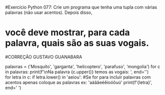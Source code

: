 #Exercício Python 077: Crie um programa que tenha uma tupla com várias palavras (não usar acentos). Depois disso, 
# você deve mostrar, para cada palavra, quais são as suas vogais.
#CORREÇÃO GUSTAVO GUANABARA

palavras = ('Mosquito', 'garganta', 'helicoptero', 'parafuso', 'mongolia')
for c in palavras:
    print(f'\nNa palavra {c.upper()} temos as vogais: ', end='')  
    for letra in c:
        if letra.lower() in 'aeiou': #Se for para incluir palavras com acentos apenas coloque as palavras ex: 'aáâãeéêioóõuú'
            print(f'{letra}', end=' ')
